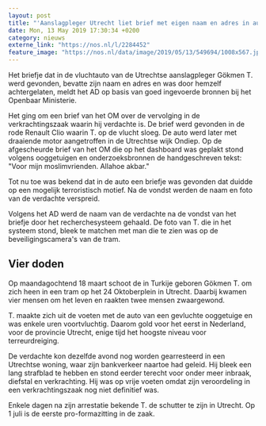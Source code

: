 ```yaml
---
layout: post
title: "'Aanslagpleger Utrecht liet brief met eigen naam en adres in auto achter'"
date: Mon, 13 May 2019 17:30:34 +0200
category: nieuws
externe_link: "https://nos.nl/l/2284452"
feature_image: "https://nos.nl/data/image/2019/05/13/549694/1008x567.jpg"
---
```


<p>Het briefje dat in de vluchtauto van de Utrechtse aanslagpleger Gökmen T. werd gevonden, bevatte zijn naam en adres en was door hemzelf achtergelaten, meldt het AD op basis van goed ingevoerde bronnen bij het Openbaar Ministerie.</p>
<p>Het ging om een brief van het OM over de vervolging in de verkrachtingszaak waarin hij verdachte is. De brief werd gevonden in de rode Renault Clio waarin T. op de vlucht sloeg. De auto werd later met draaiende motor aangetroffen in de Utrechtse wijk Ondiep. Op de afgescheurde brief van het OM die op het dashboard was geplakt stond volgens ooggetuigen en onderzoeksbronnen de handgeschreven tekst: "Voor mijn moslimvrienden. Allahoe akbar."</p>
<p>Tot nu toe was bekend dat in de auto een briefje was gevonden dat duidde op een mogelijk terroristisch motief. Na de vondst werden de naam en foto van de verdachte verspreid.</p>
<p>Volgens het AD werd de naam van de verdachte na de vondst van het briefje door het recherchesysteem gehaald. De foto van T. die in het systeem stond, bleek te matchen met man die te zien was op de beveiligingscamera's van de tram.</p>
<h2>Vier doden</h2>
<p>Op maandagochtend 18 maart schoot de in Turkije geboren Gökmen T. om zich heen in een tram op het 24 Oktoberplein in Utrecht. Daarbij kwamen vier mensen om het leven en raakten twee mensen zwaargewond.</p>
<p>T. maakte zich uit de voeten met de auto van een gevluchte ooggetuige en was enkele uren voortvluchtig. Daarom gold voor het eerst in Nederland, voor de provincie Utrecht, enige tijd het hoogste niveau voor terreurdreiging.</p>
<p>De verdachte kon dezelfde avond nog worden gearresteerd in een Utrechtse woning, waar zijn bankverkeer naartoe had geleid. Hij bleek een lang strafblad te hebben en stond eerder terecht voor onder meer inbraak, diefstal en verkrachting. Hij was op vrije voeten omdat zijn veroordeling in een verkrachtingszaak nog niet definitief was.</p>
<p>Enkele dagen na zijn arrestatie bekende T. de schutter te zijn in Utrecht. Op 1 juli is de eerste pro-formazitting in de zaak.</p>
